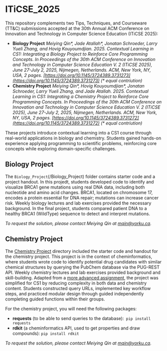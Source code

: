 # ITiCSE_2025

This repository complements two Tips, Techniques, and Courseware (TT&C) submissions accepted at the 30th Annual ACM Conference on Innovation and Technology in Computer Science Education (ITiCSE 2025):

- **Biology Project**
  *Meiying Qin\*, Jade Atallah\*, Jonatan Schroeder, Larry Yueli Zhang, and Hovig Kouyoumdjian. 2025. Contextual Learning in CS1: Integrating a Biology Project to Reinforce Core Programming Concepts. In Proceedings of the 30th ACM Conference on Innovation and Technology in Computer Science Education V. 2 (ITiCSE 2025), June 27-July 2, 2025, Nijmegen, Netherlands. ACM, New York, NY, USA, 2 pages. [https://doi.org/10.1145/3724389.3731273](https://doi.org/10.1145/3724389.3731273) (\* equal contriution)*
- **Chemistry Project**
  *Meiying Qin\*, Hovig Kouyoumdjian\*, Jonatan Schroeder, Larry Yueli Zhang, and Jade Atallah. 2025. Contextual Learning in CS1: Integrating a Chemistry Project to Reinforce Core Programming Concepts. In Proceedings of the 30th ACM Conference on Innovation and Technology in Computer Science Education V. 2 (ITiCSE 2025), June 27-July 2, 2025, Nijmegen, Netherlands. ACM, New York, NY, USA, 2 pages. [https://doi.org/10.1145/3724389.3731272](https://doi.org/10.1145/3724389.3731272) (\* equal contriution)*

These projects introduce contextual learning into a CS1 course through real-world applications in biology and chemistry. Students gained hands-on experience applying programming to scientific problems, reinforcing core concepts while exploring domain-specific challenges.

## Biology Project

The `Biology_Project`(/Biology_Project) folder contains starter code and a project handout. In this projedt, students developed code to identify and visualize BRCA1 gene mutations using real DNA data, including both nucleotide and amino acid changes. BRCA1, located on chromosome 17, encodes a protein essential for DNA repair; mutations can increase cancer risk. Weekly biology lectures and lab exercises provided the necessary background. In the final project, students compared patient DNA to a healthy BRCA1 (WildType) sequence to detect and interpret mutations.

*To request the solution, please contact Meiying Qin at [mqin@yorku.ca](mailto:mqin@yorku.ca).*

## Chemistry Project

The [Chemistry Project](/Chemistry_Project) directory included the starter code and handout for the chemistry project. This project is in the context of cheminformatics, where students wrote code to identify potential drug candidates with similar chemical structures by querying the PubChem database via the PUG-REST API. Weekly chemistry lectures and lab exercises provided background and skill-building. Adapted from a [more advanced assignment](https://chem.libretexts.org/Courses/Intercollegiate_Courses/Cheminformatics/07%3A__Computer-Aided_Drug_Discovery_and_Design/7.03%3A_Python_Assignment-Virtual_Screening), the project was simplified for CS1 by reducing complexity in both data and chemistry content. Students constructed query URLs, implemented key workflow steps, and practiced modular design through guided independently completing guided functions within their groups.

For the chemistry project, you will need the following packages:
- **requests** (to be able to send queries to the database):` pip install requests`
- **rdkit** (a cheminformatics API, used to get properties and draw compounds): `pip install rdkit`

*To request the solution, please contact Meiying Qin at [mqin@yorku.ca](mailto:mqin@yorku.ca).*
